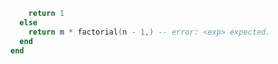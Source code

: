 ```lua spec/data/src/diagnostics.lua:22-26
    return 1
  else
    return m * factorial(n - 1,) -- error: <exp> expected.
  end
end
```
